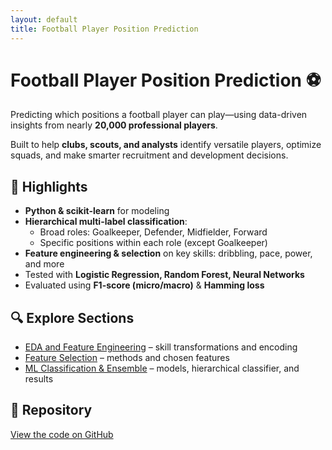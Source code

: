 ```yaml
---
layout: default
title: Football Player Position Prediction
---
```


# Football Player Position Prediction ⚽

Predicting which positions a football player can play—using data-driven insights from nearly **20,000 professional players**.  

Built to help **clubs, scouts, and analysts** identify versatile players, optimize squads, and make smarter recruitment and development decisions.

## 🚀 Highlights
- **Python & scikit-learn** for modeling
- **Hierarchical multi-label classification**:
  - Broad roles: Goalkeeper, Defender, Midfielder, Forward
  - Specific positions within each role (except Goalkeeper)
- **Feature engineering & selection** on key skills: dribbling, pace, power, and more
- Tested with **Logistic Regression, Random Forest, Neural Networks**
- Evaluated using **F1-score (micro/macro)** & **Hamming loss**

## 🔍 Explore Sections
- [EDA and Feature Engineering](feature-engineering.html) – skill transformations and encoding
- [Feature Selection](feature-selection.html) – methods and chosen features
- [ML Classification & Ensemble](ml-classification.html) – models, hierarchical classifier, and results

## 🔗 Repository
[View the code on GitHub](https://github.com/Sweet-Twixie/football-classification)


